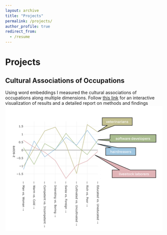 ```yaml
---
layout: archive
title: "Projects"
permalink: /projects/
author_profile: true
redirect_from:
  - /resume
---
```


# Projects 
## Cultural Associations of Occupations 
Using word embeddings I measured the cultural associations of occupations along multiple dimensions. Follow [this link](https://diego-strassmann.shinyapps.io/Cultural_Associations2/) for an interactive visualization of results and a detailed report on methods and findings
![job_profiles](/images/job_profiles.png)






